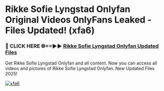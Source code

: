 # Rikke Sofie Lyngstad Onlyfan Original Videos 0nlyFans Leaked - Files Updated! (xfa6)

<h3>🔴 CLICK HERE 🌐==►► <a href="https://tinyurl.com/2wckxsce" rel="nofollow">Rikke Sofie Lyngstad Onlyfan Updated Files</a></h3>

Get Rikke Sofie Lyngstad Onlyfan and all content. Now you can access all videos and pictures of Rikke Sofie Lyngstad Onlyfan. New Updated Files 2025!

[![xfa6](https://i.imgur.com/AFduVYN.gif)](https://tinyurl.com/2wckxsce)
